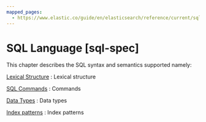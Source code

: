 ```yaml
---
mapped_pages:
  - https://www.elastic.co/guide/en/elasticsearch/reference/current/sql-spec.html
---
```


# SQL Language [sql-spec]

This chapter describes the SQL syntax and semantics supported namely:

[Lexical Structure](/reference/query-languages/sql-lexical-structure.md)
:   Lexical structure

[SQL Commands](/reference/query-languages/sql-commands.md)
:   Commands

[Data Types](/reference/query-languages/sql-data-types.md)
:   Data types

[Index patterns](/reference/query-languages/sql-index-patterns.md)
:   Index patterns












